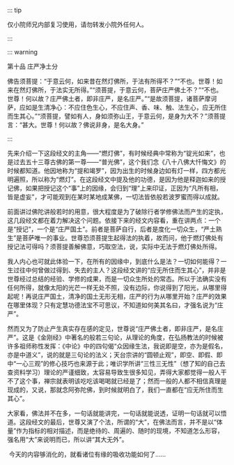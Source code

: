 ::: tip

仅小院师兄内部复习使用，请勿转发小院外任何人。

:::

::: warning

第十品 庄严净土分

​         佛告须菩提：“于意云何，如来昔在然灯佛所，于法有所得不？”“不也。世尊！如来在然灯佛所，于法实无所得。”“须菩提，于意云何，菩萨庄严佛土不？”“不也。世尊！何以故？庄严佛土者，即非庄严，是名庄严。”“是故须菩提，诸菩萨摩诃萨，应如是生清净心：不应住色生心，不应住声、香、味、触、法生心，应无所住而生其心。”“须菩提，譬如有人，身如须弥山王，于意云何，是身为大不？”须菩提言：“甚大。世尊！何以故？佛说非身，是名大身。”

:::

​          先来介绍一下这段经文的主角——“燃灯佛”，有时候经典中常称为“锭光如来”，也是过去五十三尊古佛的第一尊——“普光佛”，这个我们念《八十八佛大忏悔文》的时候都知道。他因地称为“提和竭罗”，因为出生的时候身边如有灯一样，四方都光明遍照，所以称为“燃灯”。在这段经文中提及他的功德，是因为他是释迦如来的授记佛，如果把授记这个“事”上的因缘，会归到“理”上来印证，正因为“凡所有相，皆是虚妄”，才可能观到在某时某地成某佛，一切法皆依般若波罗蜜而得以成就。

​         前面讲过佛陀讲般若时的用意，很大程度是为了破除行者学修佛法而产生的定执，这几段经文都在着力解决这个问题。依接下来的经文内容看，重在讲两点：一个是“授记”，一个是“庄严国土”。前者是菩萨自行，后者是度化一切众生，“严土熟生”是菩萨唯一的事业。世尊恐须菩提生起得法的执着，故而问，他于燃灯佛处有授记法可得吗？须菩提善解佛意，巧取空法，说，实际中无法于燃灯佛处所得。

​         我人内心也可就此体验一下，在所有的因缘中，到底什么是法？一切如何能得？一生过往中何曾做过得到、失去的主人？这段经文讲的“应无所住而生其心”，并非是世尊经过总结的经验、学修的成果，而是一切众生所处的常态。所以于法确实没有任何所得，就像太阳的光芒一样无处不照，没有边际，你说得到了阳光，从哪里得起呢！再说庄严国土，清净的国土无形无相，庄严的行为从哪里开始？庄严的效果在哪里体现？只有定慧功德法宝不可思议，不知道如何美其名曰，才强名说为“庄严”。

​         然而又为了防止产生真实存在感的定见，世尊说“庄严佛土者，即非庄严，是名庄严”。这是《金刚经》中著名的般若三句论，从理论的角度，在弘扬教法的时候被许多祖师称性发挥：《中论》中的四句偈“众因缘生法，我说即是空，亦为是假名，亦是中道义”，说的就是三句论的法义；天台宗讲的“圆顿止观”，即空、即假、即中“一心三观”的修心技巧也来源于此；唯识学所讲“三性三无性”（想了知的自己去查资料学习）理论的严谨细致，太容易导致生很多知见，弄得大家都觉得一般人干不了这个事，禅宗就表明该吃吃该喝喝就已经是了；然而一般的人都不相信真理是现成的，又说，那就念阿弥陀佛，到时候就明白了，我们一直都在“应无所住而生其心”。

​         大家看，佛法并不在多，一句话就能讲完，一句话就能说透，证明一句话就可以悟道。这段经文的最后，世尊又演了个法，所谓的“大”，在佛法而言，并不是以“体量”作为指标的相对描述，而是绝待的、周遍的、随时的现境，不知道怎么形容，强名用“大”来说明而已，所以讲“其大无外”。

​         今天的内容够消化的，就看诸位有缘的吸收功能如何了……